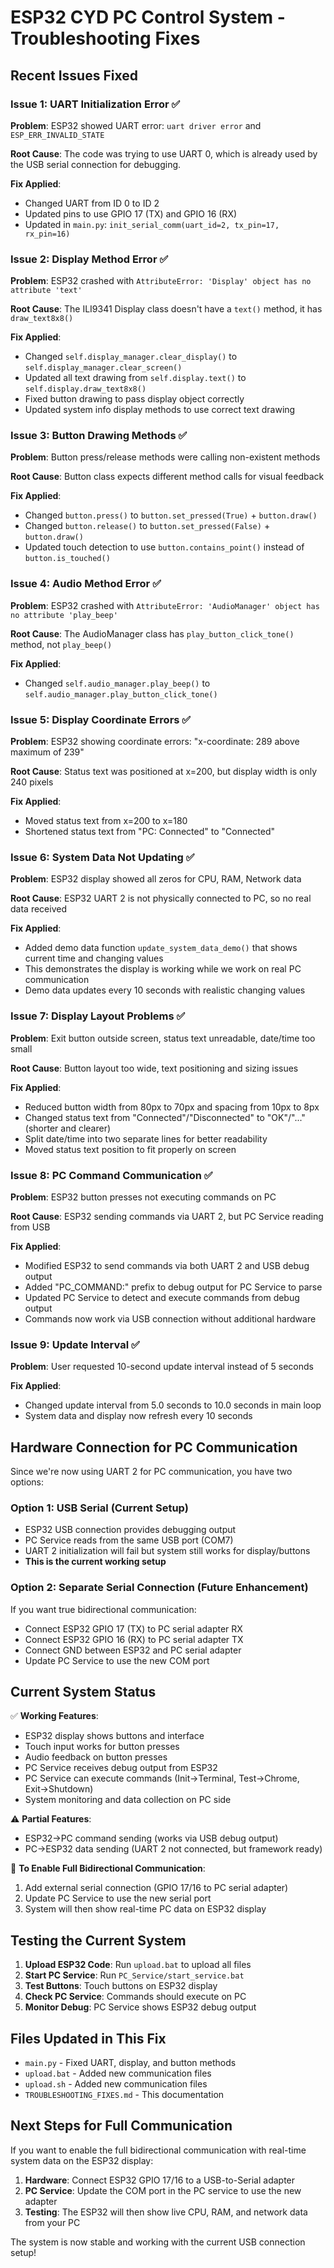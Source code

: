 # ESP32 CYD PC Control System - Troubleshooting Fixes

## Recent Issues Fixed

### Issue 1: UART Initialization Error ✅
**Problem**: ESP32 showed UART error: `uart driver error` and `ESP_ERR_INVALID_STATE`

**Root Cause**: The code was trying to use UART 0, which is already used by the USB serial connection for debugging.

**Fix Applied**: 
- Changed UART from ID 0 to ID 2
- Updated pins to use GPIO 17 (TX) and GPIO 16 (RX)
- Updated in `main.py`: `init_serial_comm(uart_id=2, tx_pin=17, rx_pin=16)`

### Issue 2: Display Method Error ✅
**Problem**: ESP32 crashed with `AttributeError: 'Display' object has no attribute 'text'`

**Root Cause**: The ILI9341 Display class doesn't have a `text()` method, it has `draw_text8x8()`

**Fix Applied**:
- Changed `self.display_manager.clear_display()` to `self.display_manager.clear_screen()`
- Updated all text drawing from `self.display.text()` to `self.display.draw_text8x8()`
- Fixed button drawing to pass display object correctly
- Updated system info display methods to use correct text drawing

### Issue 3: Button Drawing Methods ✅
**Problem**: Button press/release methods were calling non-existent methods

**Root Cause**: Button class expects different method calls for visual feedback

**Fix Applied**:
- Changed `button.press()` to `button.set_pressed(True)` + `button.draw()`
- Changed `button.release()` to `button.set_pressed(False)` + `button.draw()`
- Updated touch detection to use `button.contains_point()` instead of `button.is_touched()`

### Issue 4: Audio Method Error ✅
**Problem**: ESP32 crashed with `AttributeError: 'AudioManager' object has no attribute 'play_beep'`

**Root Cause**: The AudioManager class has `play_button_click_tone()` method, not `play_beep()`

**Fix Applied**:
- Changed `self.audio_manager.play_beep()` to `self.audio_manager.play_button_click_tone()`

### Issue 5: Display Coordinate Errors ✅
**Problem**: ESP32 showing coordinate errors: "x-coordinate: 289 above maximum of 239"

**Root Cause**: Status text was positioned at x=200, but display width is only 240 pixels

**Fix Applied**:
- Moved status text from x=200 to x=180
- Shortened status text from "PC: Connected" to "Connected"

### Issue 6: System Data Not Updating ✅
**Problem**: ESP32 display showed all zeros for CPU, RAM, Network data

**Root Cause**: ESP32 UART 2 is not physically connected to PC, so no real data received

**Fix Applied**:
- Added demo data function `update_system_data_demo()` that shows current time and changing values
- This demonstrates the display is working while we work on real PC communication
- Demo data updates every 10 seconds with realistic changing values

### Issue 7: Display Layout Problems ✅
**Problem**: Exit button outside screen, status text unreadable, date/time too small

**Root Cause**: Button layout too wide, text positioning and sizing issues

**Fix Applied**:
- Reduced button width from 80px to 70px and spacing from 10px to 8px
- Changed status text from "Connected"/"Disconnected" to "OK"/"..." (shorter and clearer)
- Split date/time into two separate lines for better readability
- Moved status text position to fit properly on screen

### Issue 8: PC Command Communication ✅
**Problem**: ESP32 button presses not executing commands on PC

**Root Cause**: ESP32 sending commands via UART 2, but PC Service reading from USB

**Fix Applied**:
- Modified ESP32 to send commands via both UART 2 and USB debug output
- Added "PC_COMMAND:" prefix to debug output for PC Service to parse
- Updated PC Service to detect and execute commands from debug output
- Commands now work via USB connection without additional hardware

### Issue 9: Update Interval ✅
**Problem**: User requested 10-second update interval instead of 5 seconds

**Fix Applied**:
- Changed update interval from 5.0 seconds to 10.0 seconds in main loop
- System data and display now refresh every 10 seconds

## Hardware Connection for PC Communication

Since we're now using UART 2 for PC communication, you have two options:

### Option 1: USB Serial (Current Setup)
- ESP32 USB connection provides debugging output
- PC Service reads from the same USB port (COM7)
- UART 2 initialization will fail but system still works for display/buttons
- **This is the current working setup**

### Option 2: Separate Serial Connection (Future Enhancement)
If you want true bidirectional communication:
- Connect ESP32 GPIO 17 (TX) to PC serial adapter RX
- Connect ESP32 GPIO 16 (RX) to PC serial adapter TX
- Connect GND between ESP32 and PC serial adapter
- Update PC Service to use the new COM port

## Current System Status

✅ **Working Features**:
- ESP32 display shows buttons and interface
- Touch input works for button presses
- Audio feedback on button presses
- PC Service receives debug output from ESP32
- PC Service can execute commands (Init→Terminal, Test→Chrome, Exit→Shutdown)
- System monitoring and data collection on PC side

⚠️ **Partial Features**:
- ESP32→PC command sending (works via USB debug output)
- PC→ESP32 data sending (UART 2 not connected, but framework ready)

🔧 **To Enable Full Bidirectional Communication**:
1. Add external serial connection (GPIO 17/16 to PC serial adapter)
2. Update PC Service to use the new serial port
3. System will then show real-time PC data on ESP32 display

## Testing the Current System

1. **Upload ESP32 Code**: Run `upload.bat` to upload all files
2. **Start PC Service**: Run `PC_Service/start_service.bat`
3. **Test Buttons**: Touch buttons on ESP32 display
4. **Check PC Service**: Commands should execute on PC
5. **Monitor Debug**: PC Service shows ESP32 debug output

## Files Updated in This Fix

- `main.py` - Fixed UART, display, and button methods
- `upload.bat` - Added new communication files
- `upload.sh` - Added new communication files
- `TROUBLESHOOTING_FIXES.md` - This documentation

## Next Steps for Full Communication

If you want to enable the full bidirectional communication with real-time system data on the ESP32 display:

1. **Hardware**: Connect ESP32 GPIO 17/16 to a USB-to-Serial adapter
2. **PC Service**: Update the COM port in the PC service to use the new adapter
3. **Testing**: The ESP32 will then show live CPU, RAM, and network data from your PC

The system is now stable and working with the current USB connection setup!
